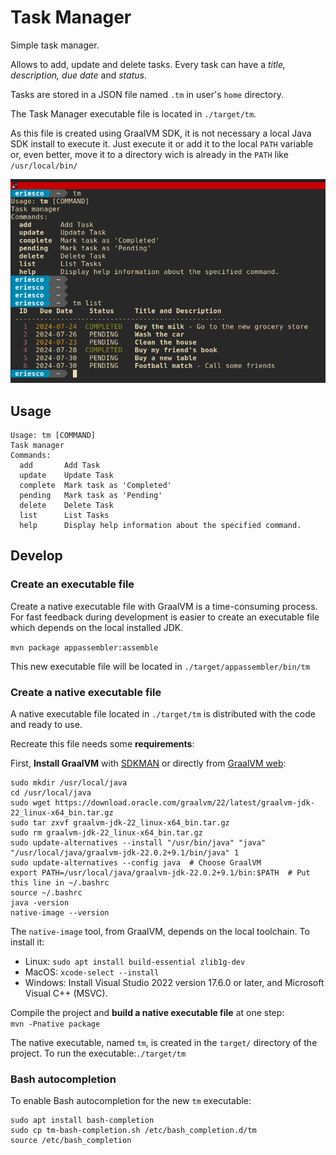 # Task Manager

Simple task manager.

Allows to add, update and delete tasks. Every task can have a _title, description, due date_ and _status_.

Tasks are stored in a JSON file named `.tm` in user's `home` directory.

The Task Manager executable file is located in `./target/tm`.    

As this file is created using GraalVM SDK, it is not necessary a local Java SDK install to execute it.
Just execute it or add it to the local `PATH` variable or, even better, move it to a directory wich is already in
the `PATH` like `/usr/local/bin/`


![Task Manager](./img/tm.png)



## Usage

```
Usage: tm [COMMAND]
Task manager
Commands:
  add       Add Task
  update    Update Task
  complete  Mark task as 'Completed'
  pending   Mark task as 'Pending'
  delete    Delete Task
  list      List Tasks
  help      Display help information about the specified command.
```



## Develop

### Create an executable file

Create a native executable file with GraalVM is a time-consuming process.   
For fast feedback during development is easier to create an executable file which depends on the local installed JDK.

`mvn package appassembler:assemble`

This new executable file will be located in `./target/appassembler/bin/tm`


### Create a native executable file

A native executable file located in `./target/tm` is distributed with the code and ready to use.

Recreate this file needs some **requirements**:

First, **Install GraalVM** with [SDKMAN](https://sdkman.io/) or directly
from [GraalVM web](https://www.graalvm.org/latest/docs/getting-started):

```
sudo mkdir /usr/local/java
cd /usr/local/java
sudo wget https://download.oracle.com/graalvm/22/latest/graalvm-jdk-22_linux-x64_bin.tar.gz
sudo tar zxvf graalvm-jdk-22_linux-x64_bin.tar.gz
sudo rm graalvm-jdk-22_linux-x64_bin.tar.gz
sudo update-alternatives --install "/usr/bin/java" "java" "/usr/local/java/graalvm-jdk-22.0.2+9.1/bin/java" 1
sudo update-alternatives --config java  # Choose GraalVM
export PATH=/usr/local/java/graalvm-jdk-22.0.2+9.1/bin:$PATH  # Put this line in ~/.bashrc
source ~/.bashrc
java -version
native-image --version
```

The `native-image` tool, from GraalVM, depends on the local toolchain. To install it:

- Linux: `sudo apt install build-essential zlib1g-dev`
- MacOS: `xcode-select --install`
- Windows: Install Visual Studio 2022 version 17.6.0 or later, and Microsoft Visual C++ (MSVC).

Compile the project and **build a native executable file** at one step:  
`mvn -Pnative package`

The native executable, named `tm`, is created in the `target/` directory of the project.
To run the executable:`./target/tm`


### Bash autocompletion

To enable Bash autocompletion for the new `tm` executable:

```
sudo apt install bash-completion
sudo cp tm-bash-completion.sh /etc/bash_completion.d/tm
source /etc/bash_completion
```

